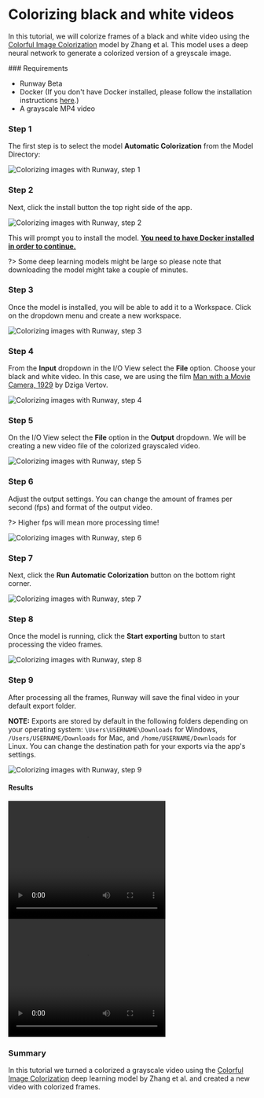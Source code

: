 # Colorizing black and white videos

In this tutorial, we will colorize frames of a black and white video using the [Colorful Image Colorization](https://arxiv.org/abs/1603.08511) model by Zhang et al. This model uses a deep neural network to generate a colorized version of a greyscale image.

### Requirements

- Runway Beta
- Docker (If you don't have Docker installed, please follow the installation instructions [here](/installation?id=download-docker).)
- A grayscale MP4 video

### Step 1

The first step is to select the model **Automatic Colorization** from the Model Directory:

![Colorizing images with Runway, step 1](https://runway.nyc3.digitaloceanspaces.com/documentation/tutorial_colorization/1_%20select_model.png)

### Step 2

Next, click the install button the top right side of the app.

![Colorizing images with Runway, step 2](https://runway.nyc3.digitaloceanspaces.com/documentation/tutorial_colorization/2_install_model.png)

This will prompt you to install the model. [**You need to have Docker installed in order to continue.**](/installation?id=download-docker)

?> Some deep learning models might be large so please note that downloading the model might take a couple of minutes.

### Step 3

Once the model is installed, you will be able to add it to a Workspace. Click on the dropdown menu and create a new workspace.

![Colorizing images with Runway, step 3](https://runway.nyc3.digitaloceanspaces.com/documentation/tutorial_colorization/3_add_to_workspace.png)

### Step 4

From the **Input** dropdown in the I/O View select the **File** option. Choose your black and white video. In this case, we are using the film [Man with a Movie Camera, 1929](https://www.youtube.com/watch?v=R2hJGcD_Tc0) by Dziga Vertov.

![Colorizing images with Runway, step 4](https://runway.nyc3.digitaloceanspaces.com/documentation/tutorial_colorization/4_select_input_file.png)

### Step 5

On the I/O View select the **File** option in the **Output** dropdown. We will be creating a new video file of the colorized grayscaled video.

![Colorizing images with Runway, step 5](https://runway.nyc3.digitaloceanspaces.com/documentation/tutorial_colorization/5_select_output_file.png)

### Step 6

Adjust the output settings. You can change the amount of frames per second (fps) and format of the output video. 

?> Higher fps will mean more processing time!

![Colorizing images with Runway, step 6](https://runway.nyc3.digitaloceanspaces.com/documentation/tutorial_colorization/6_change_settings.png)

### Step 7

Next, click the **Run Automatic Colorization** button on the bottom right corner.

![Colorizing images with Runway, step 7](https://runway.nyc3.digitaloceanspaces.com/documentation/tutorial_colorization/7_run_model.png)

### Step 8

Once the model is running, click the **Start exporting** button to start processing the video frames.

![Colorizing images with Runway, step 8](https://runway.nyc3.digitaloceanspaces.com/documentation/tutorial_colorization/8_click_start_exporting.png)

### Step 9

After processing all the frames, Runway will save the final video in your default export folder.

<p class="note"><b>NOTE:</b> Exports are stored by default in the following folders depending on your operating system: <code>\Users\USERNAME\Downloads</code> for Windows, <code>/Users/USERNAME/Downloads</code> for Mac, and <code>/home/USERNAME/Downloads</code> for Linux. You can change the destination path for your exports via the app's settings.

![Colorizing images with Runway, step 9](https://runway.nyc3.digitaloceanspaces.com/documentation/tutorial_colorization/10_file_saved.png)

#### Results

<video width="320" height="240" controls>
  <source src="https://runway.nyc3.digitaloceanspaces.com/documentation/tutorial_colorization/Man%20with%20a%20Movie%20Camera(Dziga%20Vertov,%201929).mp4" type="video/mp4">
  Your browser does not support the video tag.
</video>

<video width="320" height="240" controls>
  <source src="https://runway.nyc3.digitaloceanspaces.com/documentation/tutorial_colorization/1546968375020.mp4" type="video/mp4">
  Your browser does not support the video tag.
</video>


### Summary

In this tutorial we turned a colorized a grayscale video using the [Colorful Image Colorization](https://arxiv.org/abs/1603.08511) deep learning model by Zhang et al. and created a new video with colorized frames.